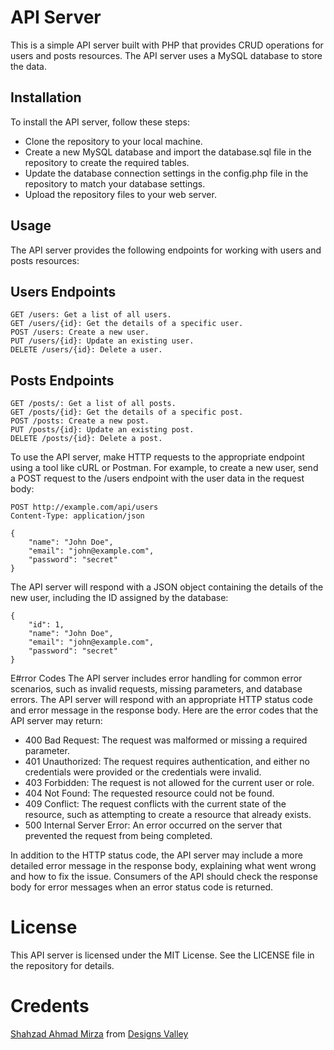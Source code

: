 # API Server
This is a simple API server built with PHP that provides CRUD operations for users and posts resources. The API server uses a MySQL database to store the data.

## Installation
To install the API server, follow these steps:

* Clone the repository to your local machine.
* Create a new MySQL database and import the database.sql file in the repository to create the required tables.
* Update the database connection settings in the config.php file in the repository to match your database settings.
* Upload the repository files to your web server.
## Usage
The API server provides the following endpoints for working with users and posts resources:

## Users Endpoints
```
GET /users: Get a list of all users.
GET /users/{id}: Get the details of a specific user.
POST /users: Create a new user.
PUT /users/{id}: Update an existing user.
DELETE /users/{id}: Delete a user.
```
## Posts Endpoints
```GET /posts: Get a list of all posts.
GET /posts/: Get a list of all posts.
GET /posts/{id}: Get the details of a specific post.
POST /posts: Create a new post.
PUT /posts/{id}: Update an existing post.
DELETE /posts/{id}: Delete a post.
```
To use the API server, make HTTP requests to the appropriate endpoint using a tool like cURL or Postman. For example, to create a new user, send a POST request to the /users endpoint with the user data in the request body:

```
POST http://example.com/api/users
Content-Type: application/json

{
    "name": "John Doe",
    "email": "john@example.com",
    "password": "secret"
}
```
The API server will respond with a JSON object containing the details of the new user, including the ID assigned by the database:

```
{
    "id": 1,
    "name": "John Doe",
    "email": "john@example.com",
    "password": "secret"
}
```
E#rror Codes
The API server includes error handling for common error scenarios, such as invalid requests, missing parameters, and database errors. The API server will respond with an appropriate HTTP status code and error message in the response body. Here are the error codes that the API server may return:

* 400 Bad Request: The request was malformed or missing a required parameter.
* 401 Unauthorized: The request requires authentication, and either no credentials were provided or the credentials were invalid.
* 403 Forbidden: The request is not allowed for the current user or role.
* 404 Not Found: The requested resource could not be found.
* 409 Conflict: The request conflicts with the current state of the resource, such as attempting to create a resource that already exists.
* 500 Internal Server Error: An error occurred on the server that prevented the request from being completed.

In addition to the HTTP status code, the API server may include a more detailed error message in the response body, explaining what went wrong and how to fix the issue. Consumers of the API should check the response body for error messages when an error status code is returned.

# License
This API server is licensed under the MIT License. See the LICENSE file in the repository for details.

# Credents
[Shahzad Ahmad Mirza](https://shahzadmirza.com/) from [Designs Valley](https://designsvalley.com/)
